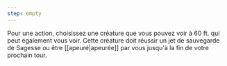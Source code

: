 ```yaml
---
step: empty
---
```

Pour une action, choisissez une créature que vous pouvez voir à 60 ft. qui peut également vous voir. Cette créature doit réussir un jet de sauvegarde de Sagesse ou être [[apeuré|apeurée]] par vous jusqu'à la fin de votre prochain tour.